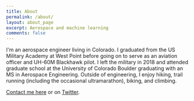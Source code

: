 ```yaml
---
title: About
permalink: /about/
layout: about_page
excerpt: Aerospace and machine learning
comments: false
---
```


I'm an aerospace engineer living in Colorado. I graduated from the US Military Academy at West Point before going on to serve as an aviation officer and UH-60M Blackhawk pilot. I left the military in 2018 and attended graduate school at the University of Colorado Boulder graduating with an MS in Aerospace Engineering. Outside of engineering, I enjoy hiking, trail running (including the occasional ultramarathon), biking, and climbing.

[Contact me here](https://forms.gle/DpsktUpr9tLkbApS6) or on [Twitter](https://twitter.com/tims457).
